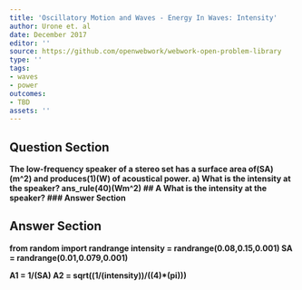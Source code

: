 ```yaml
---
title: 'Oscillatory Motion and Waves - Energy In Waves: Intensity'
author: Urone et. al
date: December 2017
editor: ''
source: https://github.com/openwebwork/webwork-open-problem-library
type: ''
tags:
- waves
- power
outcomes:
- TBD
assets: ''
---
```


## Question Section 

<b>
The low-frequency speaker of a stereo set has a surface area of(SA)(m^2) and produces(1)(W)  of acoustical power. 
a) What is the intensity at the speaker?
ans_rule(40)(Wm^2)
## A
What is the intensity at the speaker?
### Answer Section


## Answer Section

from random import randrange
intensity = randrange(0.08,0.15,0.001)
SA = randrange(0.01,0.079,0.001)

A1 = 1/(SA) 
A2 = sqrt((1/(intensity))/((4)*(pi)))